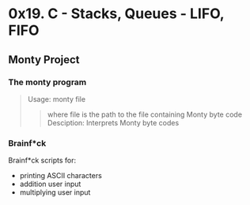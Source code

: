 # 0x19. C - Stacks, Queues - LIFO, FIFO

## Monty Project
### The monty program
> Usage: monty file
>> where file is the path to the file containing Monty byte code
> Desciption: Interprets Monty byte codes

### Brainf\*ck
Brainf\*ck scripts for:
- printing ASCII characters
- addition user input
- multiplying user input
